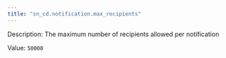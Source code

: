 ```yaml
---
title: "sn_cd.notification.max_recipients"
---
```


Description: The maximum number of recipients allowed per notification

Value: `50000`